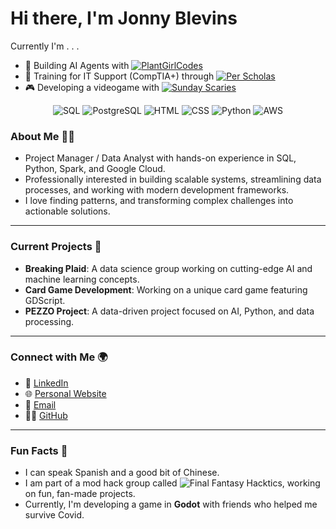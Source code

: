 # Hi there, I'm Jonny Blevins

Currently I'm . . .
- 🌱 Building AI Agents with [![PlantGirlCodes](https://img.shields.io/badge/PlantGirlCodes-%20-lightgreen?style=flat-square&logo=github)](https://github.com/plantgirlcodes)
- 🔭 Training for IT Support (CompTIA+) through [![Per Scholas](https://img.shields.io/badge/Per_Scholas-%20-blue?style=flat-square&logo=education)](https://perscholas.org/)
- 🎮 Developing a videogame with [![Sunday Scaries](https://img.shields.io/badge/Sunday_Scaries-%20-purple?style=flat-square&logo=github)](https://github.com/Sunday-Scaries/witch-hat)

<center>

  ![SQL](https://img.shields.io/badge/-SQL-003B57?style=flat-square&logo=sqlite&logoColor=white)
  ![PostgreSQL](https://img.shields.io/badge/-PostgreSQL-336791?style=flat-square&logo=postgresql&logoColor=white)
  ![HTML](https://img.shields.io/badge/-HTML-red?style=flat-square&logo=html5&logoColor=white)
  ![CSS](https://img.shields.io/badge/-CSS-1572B6?style=flat-square&logo=css3&logoColor=white)
  ![Python](https://img.shields.io/badge/-Python-3776AB?style=flat-square&logo=python&logoColor=white)
  ![AWS](https://img.shields.io/badge/-AWS-232F3E?style=flat-square&logo=amazonaws&logoColor=white)
  
</center>

### About Me 🧑‍💻

- Project Manager / Data Analyst with hands-on experience in SQL, Python, Spark, and Google Cloud.
- Professionally interested in building scalable systems, streamlining data processes, and working with modern development frameworks.
- I love finding patterns, and transforming complex challenges into actionable solutions.

---

### Current Projects 📂

- **Breaking Plaid**: A data science group working on cutting-edge AI and machine learning concepts.
- **Card Game Development**: Working on a unique card game featuring GDScript.
- **PEZZO Project**: A data-driven project focused on AI, Python, and data processing.

---

### Connect with Me 🌍

- 💼 [LinkedIn](https://www.linkedin.com/in/jonnyblevins/)
- 🌐 [Personal Website](https://jonnyblevins.com)
- 📧 [Email](mailto:blevinsjonny@gmail.com)
- 🧑‍💻 [GitHub](https://github.com/jonnyblevins)

---

### Fun Facts 🎉

- I can speak Spanish and a good bit of Chinese.
- I am part of a mod hack group called ![Final Fantasy Hacktics](https://ffhacktics.com/), working on fun, fan-made projects.
- Currently, I'm developing a game in **Godot** with friends who helped me survive Covid.

